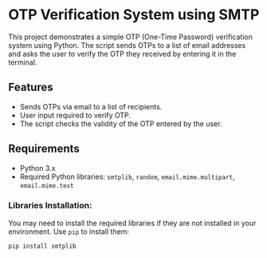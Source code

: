# OTP Verification System using SMTP

This project demonstrates a simple OTP (One-Time Password) verification system using Python. The script sends OTPs to a list of email addresses and asks the user to verify the OTP they received by entering it in the terminal.

## Features
- Sends OTPs via email to a list of recipients.
- User input required to verify OTP.
- The script checks the validity of the OTP entered by the user.
  
## Requirements
- Python 3.x
- Required Python libraries: `smtplib`, `random`, `email.mime.multipart`, `email.mime.text`

### Libraries Installation:
You may need to install the required libraries if they are not installed in your environment. Use `pip` to install them:

```bash
pip install smtplib

